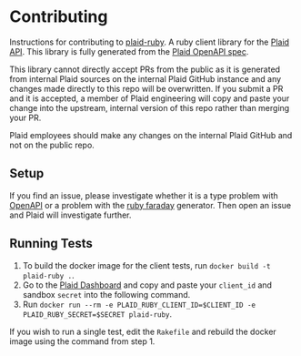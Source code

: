# Contributing

Instructions for contributing to [plaid-ruby][1]. A ruby client library for the [Plaid API][2]. This library is fully generated from the [Plaid OpenAPI spec](3).

This library cannot directly accept PRs from the public as it is generated from internal Plaid sources on the internal Plaid GitHub instance and any changes made directly to this repo will be overwritten. If you submit a PR and it is accepted, a member of Plaid engineering will copy and paste your change into the upstream, internal version of this repo rather than merging your PR. 

Plaid employees should make any changes on the internal Plaid GitHub and not on the public repo. 
## Setup

If you find an issue, please investigate whether it is a type problem with [OpenAPI](3) or a problem with the [ruby faraday](https://github.com/OpenAPITools/openapi-generator/blob/master/docs/generators/ruby.md) generator. Then open an issue and Plaid will investigate further.

## Running Tests

1. To build the docker image for the client tests, run `docker build -t plaid-ruby .`.
2. Go to the [Plaid Dashboard](https://dashboard.plaid.com/) and copy and paste your `client_id` and sandbox `secret` into the following command.
3. Run `docker run --rm -e PLAID_RUBY_CLIENT_ID=$CLIENT_ID -e PLAID_RUBY_SECRET=$SECRET plaid-ruby`.

If you wish to run a single test, edit the `Rakefile` and rebuild the docker image using the command from step 1.

[1]: https://github.com/plaid/plaid-ruby
[2]: https://plaid.com
[3]: https://github.com/plaid/plaid-openapi
